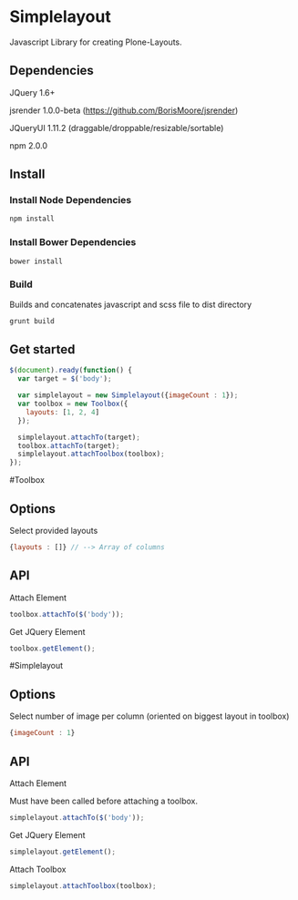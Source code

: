 # Simplelayout

Javascript Library for creating Plone-Layouts.

## Dependencies

JQuery 1.6+

jsrender 1.0.0-beta (https://github.com/BorisMoore/jsrender)

JQueryUI 1.11.2 (draggable/droppable/resizable/sortable)

npm 2.0.0

## Install

### Install Node Dependencies
```bash
npm install
```
### Install Bower Dependencies
```bash
bower install
```
### Build

Builds and concatenates javascript and scss file to dist directory
```bash
grunt build
```

## Get started

```javascript
$(document).ready(function() {
  var target = $('body');

  var simplelayout = new Simplelayout({imageCount : 1});
  var toolbox = new Toolbox({
    layouts: [1, 2, 4]
  });

  simplelayout.attachTo(target);
  toolbox.attachTo(target);
  simplelayout.attachToolbox(toolbox);
});
```

#Toolbox

## Options

Select provided layouts
```javascript
{layouts : []} // --> Array of columns
```

## API

Attach Element
```javascript
toolbox.attachTo($('body'));
```

Get JQuery Element
```javascript
toolbox.getElement();
```

#Simplelayout

## Options

Select number of image per column (oriented on biggest layout in toolbox)
```javascript
{imageCount : 1}
```

## API

Attach Element

Must have been called before attaching a toolbox.
```javascript
simplelayout.attachTo($('body'));
```

Get JQuery Element
```javascript
simplelayout.getElement();
```

Attach Toolbox
```javascript
simplelayout.attachToolbox(toolbox);
```
